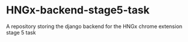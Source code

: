 # HNGx-backend-stage5-task
A repository storing the django backend for the HNGx chrome extension stage 5 task

